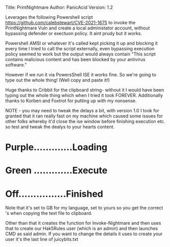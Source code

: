 Title:         PrintNightmare
Author:        PanicAcid
Version:       1.2

Leverages the following Powershell script https://github.com/calebstewart/CVE-2021-1675 to invoke the PrintNightmare Vuln and create a local administator account, without bypassing defender or exectuon policy. It aint prudy but it works.

Powershell AMSI or whatever it's called kept picking it up and blocking it every time I tried to call the script externally, even bypassing execution policy seemed to work but the output would always contain "This script contains malicious content and has been blocked by your antivirus software."

However if we run it via PowersShell ISE it works fine. So we're going to type out the whole thing! (Well copy and paste it!)

Huge thanks to Cribbit for the clipboard string- without it I would have been typing out the whole thing which when I tried it took FOREVER. Additionally thanks to Korben and Foxtrot for putting up with my nonsense.

NOTE - you may need to tweak the delays a bit, with version 1.0 I took for granted that it ran really fast on my machine which caused some issues for other folks whereby it'd close the ise window before finishing execution etc. so test and tweak the dealys to your hearts content.

# Purple.............Loading
# Green .............Execute
# Off................Finished


Note that it's set to GB for my language, set to yours so you get the correct \'s when copying the text file to clipboard.

Other than that it creates the function for Invoke-Nightmare and then uses that to create our Hak5Rules user (which is an admin) and then launches CMD as said admin. If you want to change the details it uses to create your user it's the last line of juicybits.txt

